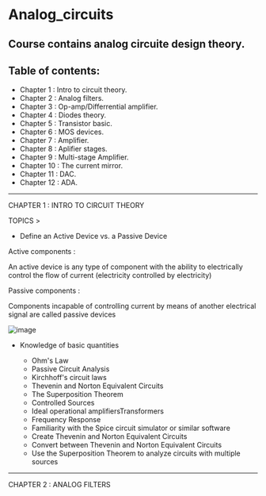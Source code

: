 # Analog_circuits
Course contains analog circuite design theory. 
---
## Table of contents:

* Chapter 1 : Intro to circuit theory.
* Chapter 2 : Analog filters.
* Chapter 3 : Op-amp/Differrential amplifier. 
* Chapter 4 : Diodes theory. 
* Chapter 5 : Transistor basic. 
* Chapter 6 : MOS devices. 
* Chapter 7 : Amplifier. 
* Chapter 8 : Aplifier stages. 
* Chapter 9 : Multi-stage Amplifier. 
* Chapter 10 : The current mirror. 
* Chapter 11 : DAC. 
* Chapter 12 : ADA.

---

CHAPTER 1 : INTRO TO CIRCUIT THEORY 

TOPICS > 

* Define an Active Device vs. a Passive Device

 Active components :

An active device is any type of component with the ability to electrically control the flow of current (electricity controlled by electricity)

Passive components :

 Components incapable of controlling current by means of another electrical signal are called passive devices


![image](https://github.com/Himanshukohale22/Analog_circuits/assets/114358863/4d72f486-057a-4c5b-a876-e4b023c6956f)


* Knowledge of basic quantities
  
  * Ohm's Law
  * Passive Circuit Analysis
  * Kirchhoff's circuit laws
  * Thevenin and Norton Equivalent Circuits
  * The Superposition Theorem
  * Controlled Sources
  * Ideal operational amplifiersTransformers
  * Frequency Response
  * Familiarity with the Spice circuit simulator or similar software
  * Create Thevenin and Norton Equivalent Circuits
  * Convert between Thevenin and Norton Equivalent Circuits
  * Use the Superposition Theorem to analyze circuits with multiple sources

--- 

CHAPTER 2 : ANALOG FILTERS  









